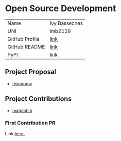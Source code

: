 # Open Source Development

|  |  |
|:--|:--|
|Name|Ivy Basseches|
|UNI| imb2139|
| GitHub Profile | [link](https://github.com/basseches) |
| GitHub README | [link](https://github.com/basseches/basseches/blob/main/README.md) |
| PyPI | [link](https://pypi.org/user/basseches/)

## Project Proposal

- [texonomy](../projects/python/texonomy.md)

## Project Contributions

- [matplotlib](../projects/python/matplotlib.md)

### First Contribution PR

Link [here.](https://github.com/hmontero1205/doot/pull/4)
